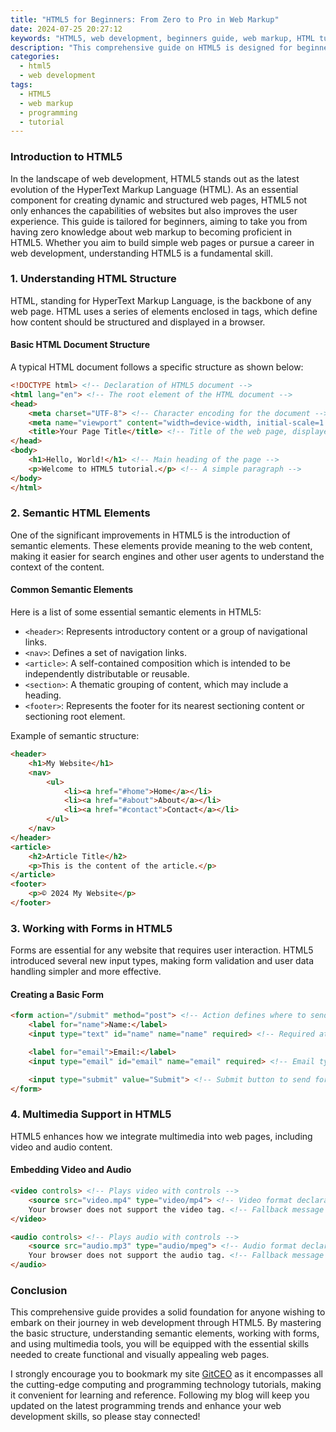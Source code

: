```yaml
---
title: "HTML5 for Beginners: From Zero to Pro in Web Markup"
date: 2024-07-25 20:27:12
keywords: "HTML5, web development, beginners guide, web markup, HTML tutorial"
description: "This comprehensive guide on HTML5 is designed for beginners who want to master the basics of web markup. Covering everything from fundamental concepts to complex elements, this tutorial will take you through a step-by-step approach to understanding HTML5. You'll learn how to structure your web content effectively, utilize semantic elements, and enhance your understanding of modern web practices. Perfect for aspiring web developers and designers, this resource includes practical examples, code snippets, and detailed explanations that will help you become proficient in HTML5. Explore the power of HTML5 in creating engaging and interactive web pages and jumpstart your career in web development with this essential guide."
categories:
  - html5
  - web development
tags:
  - HTML5
  - web markup
  - programming
  - tutorial
---
```


### Introduction to HTML5

In the landscape of web development, HTML5 stands out as the latest evolution of the HyperText Markup Language (HTML). As an essential component for creating dynamic and structured web pages, HTML5 not only enhances the capabilities of websites but also improves the user experience. This guide is tailored for beginners, aiming to take you from having zero knowledge about web markup to becoming proficient in HTML5. Whether you aim to build simple web pages or pursue a career in web development, understanding HTML5 is a fundamental skill. 

<!-- more -->

### 1. Understanding HTML Structure

HTML, standing for HyperText Markup Language, is the backbone of any web page. HTML uses a series of elements enclosed in tags, which define how content should be structured and displayed in a browser. 

#### Basic HTML Document Structure

A typical HTML document follows a specific structure as shown below:

```html
<!DOCTYPE html> <!-- Declaration of HTML5 document -->
<html lang="en"> <!-- The root element of the HTML document -->
<head>
    <meta charset="UTF-8"> <!-- Character encoding for the document -->
    <meta name="viewport" content="width=device-width, initial-scale=1.0"> <!-- Responsive design -->
    <title>Your Page Title</title> <!-- Title of the web page, displayed in browser tab -->
</head>
<body>
    <h1>Hello, World!</h1> <!-- Main heading of the page -->
    <p>Welcome to HTML5 tutorial.</p> <!-- A simple paragraph -->
</body>
</html>
```

### 2. Semantic HTML Elements

One of the significant improvements in HTML5 is the introduction of semantic elements. These elements provide meaning to the web content, making it easier for search engines and other user agents to understand the context of the content.

#### Common Semantic Elements

Here is a list of some essential semantic elements in HTML5:

- `<header>`: Represents introductory content or a group of navigational links.
- `<nav>`: Defines a set of navigation links.
- `<article>`: A self-contained composition which is intended to be independently distributable or reusable.
- `<section>`: A thematic grouping of content, which may include a heading.
- `<footer>`: Represents the footer for its nearest sectioning content or sectioning root element.

Example of semantic structure:

```html
<header>
    <h1>My Website</h1>
    <nav>
        <ul>
            <li><a href="#home">Home</a></li>
            <li><a href="#about">About</a></li>
            <li><a href="#contact">Contact</a></li>
        </ul>
    </nav>
</header>
<article>
    <h2>Article Title</h2>
    <p>This is the content of the article.</p>
</article>
<footer>
    <p>© 2024 My Website</p>
</footer>
```

### 3. Working with Forms in HTML5

Forms are essential for any website that requires user interaction. HTML5 introduced several new input types, making form validation and user data handling simpler and more effective.

#### Creating a Basic Form

```html
<form action="/submit" method="post"> <!-- Action defines where to send form data -->
    <label for="name">Name:</label>
    <input type="text" id="name" name="name" required> <!-- Required attribute makes it mandatory -->

    <label for="email">Email:</label>
    <input type="email" id="email" name="email" required> <!-- Email type will validate the email format -->

    <input type="submit" value="Submit"> <!-- Submit button to send form data -->
</form>
```

### 4. Multimedia Support in HTML5

HTML5 enhances how we integrate multimedia into web pages, including video and audio content.

#### Embedding Video and Audio

```html
<video controls> <!-- Plays video with controls -->
    <source src="video.mp4" type="video/mp4"> <!-- Video format declaration -->
    Your browser does not support the video tag. <!-- Fallback message -->
</video>

<audio controls> <!-- Plays audio with controls -->
    <source src="audio.mp3" type="audio/mpeg"> <!-- Audio format declaration -->
    Your browser does not support the audio tag. <!-- Fallback message -->
</audio>
```

### Conclusion

This comprehensive guide provides a solid foundation for anyone wishing to embark on their journey in web development through HTML5. By mastering the basic structure, understanding semantic elements, working with forms, and using multimedia tools, you will be equipped with the essential skills needed to create functional and visually appealing web pages. 

I strongly encourage you to bookmark my site [GitCEO](https://gitceo.com) as it encompasses all the cutting-edge computing and programming technology tutorials, making it convenient for learning and reference. Following my blog will keep you updated on the latest programming trends and enhance your web development skills, so please stay connected!